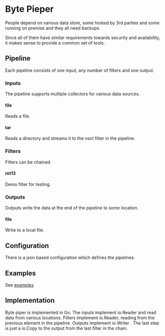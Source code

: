 # Byte Pieper
People depend on various data store, some hosted by 3rd parties and
some running on premise and they all need backups.

Since all of them have similar requirements towards security and
availability, it makes sense to provide a common set of tools.

## Pipeline
Each pipeline consists of one input, any number of filters and one
output.

### Inputs
The pipeline supports multiple collectors for various data sources.

#### file
Reads a file.

#### tar
Reads a directory and streams it to the next filter in the pipeline.

### Filters
Filters can be chained.

#### rot13
Demo filter for testing.

### Outputs
Outputs write the data at the end of the pipeline to some location.

#### file
Wrtie to a local file.

## Configuration
There is a json based configuration which defines the pipelines.

## Examples
See [examples](examples/)

## Implementation
Byte piper is implemented in Go. The inputs implement io.Reader and
read data from various locations. Filters implement io.Reader, reading
from the previous element in the pipeline. Outputs implement io.Writer
. The last step is just a io.Copy to the output from the last filter in
the chain.
